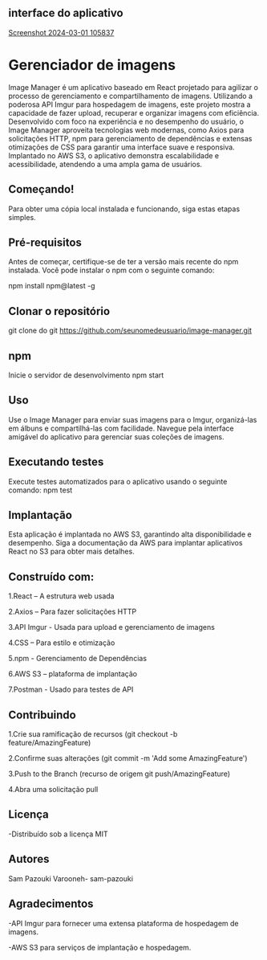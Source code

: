 ## interface do aplicativo
[Screenshot 2024-03-01 105837](https://github.com/sam-pazouki/Lyncas-Desafio/assets/68926038/78eab1cf-20e5-420b-bbc9-bc1c006a4f59)

# Gerenciador de imagens

Image Manager é um aplicativo baseado em React projetado para agilizar o processo de gerenciamento e compartilhamento de imagens. Utilizando a poderosa API Imgur para hospedagem de imagens, este projeto mostra a capacidade de fazer upload, recuperar e organizar imagens com eficiência. Desenvolvido com foco na experiência e no desempenho do usuário, o Image Manager aproveita tecnologias web modernas, como Axios para solicitações HTTP, npm para gerenciamento de dependências e extensas otimizações de CSS para garantir uma interface suave e responsiva. Implantado no AWS S3, o aplicativo demonstra escalabilidade e acessibilidade, atendendo a uma ampla gama de usuários.

## Começando!
Para obter uma cópia local instalada e funcionando, siga estas etapas simples.

## Pré-requisitos
Antes de começar, certifique-se de ter a versão mais recente do npm instalada. Você pode instalar o npm com o seguinte comando:

npm install npm@latest -g

## Clonar o repositório
git clone do git https://github.com/seunomedeusuario/image-manager.git

## npm
Inicie o servidor de desenvolvimento
npm start

## Uso

Use o Image Manager para enviar suas imagens para o Imgur, organizá-las em álbuns e compartilhá-las com facilidade. Navegue pela interface amigável do aplicativo para gerenciar suas coleções de imagens.

## Executando testes
Execute testes automatizados para o aplicativo usando o seguinte comando:
npm test

## Implantação
Esta aplicação é implantada no AWS S3, garantindo alta disponibilidade e desempenho. Siga a documentação da AWS para implantar aplicativos React no S3 para obter mais detalhes.

## Construído com:
1.React – A estrutura web usada

2.Axios – Para fazer solicitações HTTP

3.API Imgur - Usada para upload e gerenciamento de imagens

4.CSS – Para estilo e otimização

5.npm - Gerenciamento de Dependências

6.AWS S3 – plataforma de implantação

7.Postman - Usado para testes de API

## Contribuindo
1.Crie sua ramificação de recursos (git checkout -b feature/AmazingFeature)

2.Confirme suas alterações (git commit -m 'Add some AmazingFeature')

3.Push to the Branch (recurso de origem git push/AmazingFeature)

4.Abra uma solicitação pull

## Licença
-Distribuído sob a licença MIT

## Autores
Sam Pazouki Varooneh- sam-pazouki

## Agradecimentos
-API Imgur para fornecer uma extensa plataforma de hospedagem de imagens.

-AWS S3 para serviços de implantação e hospedagem.
